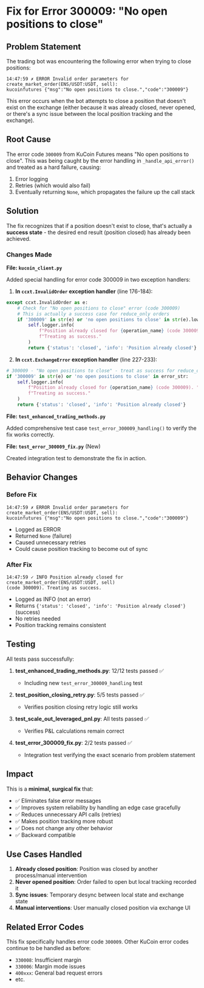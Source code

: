 # Fix for Error 300009: "No open positions to close"

## Problem Statement

The trading bot was encountering the following error when trying to close positions:

```
14:47:59 ✗ ERROR Invalid order parameters for create_market_order(ENS/USDT:USDT, sell): 
kucoinfutures {"msg":"No open positions to close.","code":"300009"}
```

This error occurs when the bot attempts to close a position that doesn't exist on the exchange (either because it was already closed, never opened, or there's a sync issue between the local position tracking and the exchange).

## Root Cause

The error code `300009` from KuCoin Futures means "No open positions to close". This was being caught by the error handling in `_handle_api_error()` and treated as a hard failure, causing:

1. Error logging
2. Retries (which would also fail)
3. Eventually returning `None`, which propagates the failure up the call stack

## Solution

The fix recognizes that if a position doesn't exist to close, that's actually a **success state** - the desired end result (position closed) has already been achieved. 

### Changes Made

**File: `kucoin_client.py`**

Added special handling for error code 300009 in two exception handlers:

1. **In `ccxt.InvalidOrder` exception handler** (line 176-184):
```python
except ccxt.InvalidOrder as e:
    # Check for "No open positions to close" error (code 300009)
    # This is actually a success case for reduce_only orders
    if '300009' in str(e) or 'no open positions to close' in str(e).lower():
        self.logger.info(
            f"Position already closed for {operation_name} (code 300009). "
            f"Treating as success."
        )
        return {'status': 'closed', 'info': 'Position already closed'}
```

2. **In `ccxt.ExchangeError` exception handler** (line 227-233):
```python
# 300009 - "No open positions to close" - treat as success for reduce_only orders
if '300009' in str(e) or 'no open positions to close' in error_str:
    self.logger.info(
        f"Position already closed for {operation_name} (code 300009). "
        f"Treating as success."
    )
    return {'status': 'closed', 'info': 'Position already closed'}
```

**File: `test_enhanced_trading_methods.py`**

Added comprehensive test case `test_error_300009_handling()` to verify the fix works correctly.

**File: `test_error_300009_fix.py`** (New)

Created integration test to demonstrate the fix in action.

## Behavior Changes

### Before Fix
```
14:47:59 ✗ ERROR Invalid order parameters for create_market_order(ENS/USDT:USDT, sell): 
kucoinfutures {"msg":"No open positions to close.","code":"300009"}
```
- Logged as ERROR
- Returned `None` (failure)
- Caused unnecessary retries
- Could cause position tracking to become out of sync

### After Fix
```
14:47:59 ✓ INFO Position already closed for create_market_order(ENS/USDT:USDT, sell) 
(code 300009). Treating as success.
```
- Logged as INFO (not an error)
- Returns `{'status': 'closed', 'info': 'Position already closed'}` (success)
- No retries needed
- Position tracking remains consistent

## Testing

All tests pass successfully:

1. **test_enhanced_trading_methods.py**: 12/12 tests passed ✅
   - Including new `test_error_300009_handling` test
   
2. **test_position_closing_retry.py**: 5/5 tests passed ✅
   - Verifies position closing retry logic still works

3. **test_scale_out_leveraged_pnl.py**: All tests passed ✅
   - Verifies P&L calculations remain correct

4. **test_error_300009_fix.py**: 2/2 tests passed ✅
   - Integration test verifying the exact scenario from problem statement

## Impact

This is a **minimal, surgical fix** that:
- ✅ Eliminates false error messages
- ✅ Improves system reliability by handling an edge case gracefully
- ✅ Reduces unnecessary API calls (retries)
- ✅ Makes position tracking more robust
- ✅ Does not change any other behavior
- ✅ Backward compatible

## Use Cases Handled

1. **Already closed position**: Position was closed by another process/manual intervention
2. **Never opened position**: Order failed to open but local tracking recorded it
3. **Sync issues**: Temporary desync between local state and exchange state
4. **Manual interventions**: User manually closed position via exchange UI

## Related Error Codes

This fix specifically handles error code `300009`. Other KuCoin error codes continue to be handled as before:
- `330008`: Insufficient margin
- `330006`: Margin mode issues  
- `400xxx`: General bad request errors
- etc.
